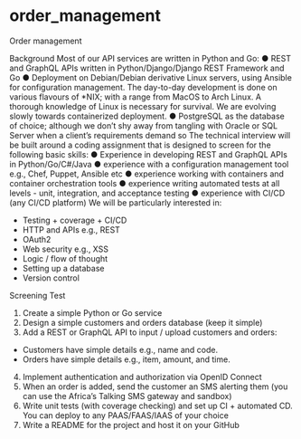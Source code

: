# order_management
Order management

Background
Most of our API services are written in Python and Go:
● REST and GraphQL APIs written in Python/Django/Django REST Framework and Go
● Deployment on Debian/Debian derivative Linux servers, using Ansible for configuration
management. The day-to-day development is done on various flavours of *NIX; with a
range from MacOS to Arch Linux. A thorough knowledge of Linux is necessary for survival.
We are evolving slowly towards containerized deployment.
● PostgreSQL as the database of choice; although we don’t shy away from tangling with
Oracle or SQL Server when a client’s requirements demand so
The technical interview will be built around a coding assignment that is designed to screen for
the following basic skills:
● Experience in developing REST and GraphQL APIs in Python/Go/C#/Java
● experience with a configuration management tool e.g., Chef, Puppet, Ansible etc
● experience working with containers and container orchestration tools
● experience writing automated tests at all levels - unit, integration, and acceptance testing
● experience with CI/CD (any CI/CD platform)
We will be particularly interested in:

- Testing + coverage + CI/CD
- HTTP and APIs e.g., REST
- OAuth2
- Web security e.g., XSS
- Logic / flow of thought
- Setting up a database
- Version control

Screening Test
1. Create a simple Python or Go service
2. Design a simple customers and orders database (keep it simple)
3. Add a REST or GraphQL API to input / upload customers and orders:
- Customers have simple details e.g., name and code.
- Orders have simple details e.g., item, amount, and time.
4. Implement authentication and authorization via OpenID Connect
5. When an order is added, send the customer an SMS alerting them (you can use the
Africa’s Talking SMS gateway and sandbox)
6. Write unit tests (with coverage checking) and set up CI + automated CD. You can
deploy to any PAAS/FAAS/IAAS of your choice
7. Write a README for the project and host it on your GitHub
